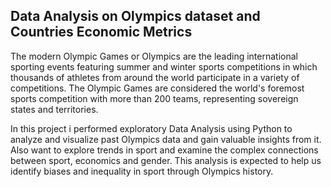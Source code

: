## Data Analysis on Olympics dataset and Countries Economic Metrics

The modern Olympic Games or Olympics are the leading international sporting events featuring summer and winter sports competitions in which thousands of athletes from around the world participate in a variety of competitions. The Olympic Games are considered the world's foremost sports competition with more than 200 teams, representing sovereign states and territories.


In this project i performed exploratory Data Analysis using Python to analyze and visualize past Olympics data and gain valuable insights from it. Also want to explore trends in sport and examine the complex connections between sport, economics and gender. This analysis is expected to help us identify biases and inequality in sport through Olympics history.



